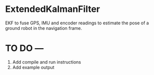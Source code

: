 # ExtendedKalmanFilter
EKF to fuse GPS, IMU and encoder readings to estimate the pose of a ground robot in the navigation frame. 

# TO DO —
1. Add compile and run instructions
2. Add example output
